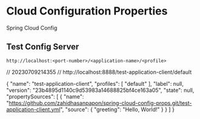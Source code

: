 # Cloud Configuration Properties

Spring Cloud Config

## Test Config Server

`http://localhost:<port-number>/<application-name>/<profile>`

// 20230709214355
// http://localhost:8888/test-application-client/default

{
  "name": "test-application-client",
  "profiles": [
    "default"
  ],
  "label": null,
  "version": "23b4895d1140c9d53983a14688825bf4ce163a05",
  "state": null,
  "propertySources": [
    {
      "name": "https://github.com/zahidhasanpapon/spring-cloud-config-props.git/test-application-client.yml",
      "source": {
        "greeting": "Hello, World!"
      }
    }
  ]
}
